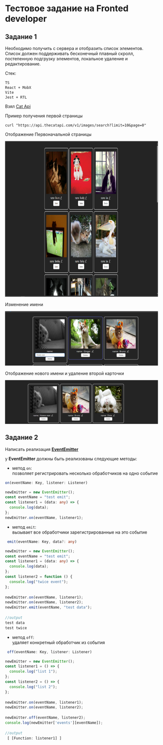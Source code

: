 # Тестовое задание на Fronted developer

## Задание 1

Необходимо получить с сервера и отобразить список элементов. Список должен поддерживать бесконечный плавный скролл, постепенную подгрузку элементов, локальное удаление и редактирование.

Стек:

```
TS
React + MobX
Vite
Jest + RTL
```

Взял [Сat Api](https://developers.thecatapi.com/view-account/ylX4blBYT9FaoVd6OhvR?report=bOoHBz-8t)

Пример получения первой страницы

```
curl "https://api.thecatapi.com/v1/images/search?limit=10&page=0"
```

Отображение Первоначальной страницы

<img alt="start Page" src="./img/startPage.png" wight="512px
" height="512px">

Изменение имени

<img alt="start Page" src="./img/changeName.png" >

Отображение нового имени и удаление второй карточки

<img alt="start Page" src="./img/deleteCat.png" >

## Задание 2

Написать реализация [**EventEmitter**](https://github.com/Oktawn/vk-task/blob/main/src/EventEmitter.ts)

у **EventEmitter** должны быть реализованы следующие методы:

- метод `on`:  
  позволяет регистрировать несколько обработчиков на одно событие

```ts
on(eventName: Key, listener: Listener)
```

```ts
newEmitter = new EventEmitter();
const eventName = "test emit";
const listener1 = (data: any) => {
  console.log(data);
};
newEmitter.on(eventName, listener1);
```

- метод `emit`:  
  вызывает все обработчики зарегистрированные на это событие

```ts
 emit(eventName: Key, data?: any)
```

```ts
newEmitter = new EventEmitter();
const eventName = "test emit";
const listener1 = (data: any) => {
  console.log(data);
};
const listener2 = function () {
  console.log("twice event");
};

newEmitter.on(eventName, listener1);
newEmitter.on(eventName, listener2);
newEmitter.emit(eventName, "test data");

//output
test data
test twice

```

- метод `off`:  
  удаляет конкретный обработчик из события

```ts
 off(eventName: Key, listener: Listener)
```

```ts
newEmitter = new EventEmitter();
const listener1 = () => {
  console.log("list 1");
};
const listener2 = () => {
  console.log("list 2");
};

newEmitter.on(eventName, listener1);
newEmitter.on(eventName, listener2);

newEmitter.off(eventName, listener2);
console.log(newEmitter['events'][eventName]);

//output
 [ [Function: listener1] ]
```
